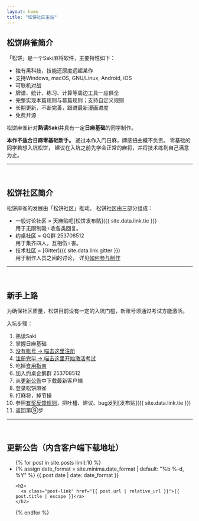 ```yaml
---
layout: home
title: "松饼社区主站"
---
```


## 松饼麻雀简介

「松饼」是一个Saki麻将软件，主要特性如下：

- 独有黑科技，技能还原度远超某作
- 支持Windows, macOS, GNU/Linux, Android, iOS
- 可联机对战
- 牌谱、统计、练习、计算等周边工具一应俱全
- 完整实现本篇规则与慕篇规则；支持自定义规则
- 长期更新，不断完善，跟进最新漫画进度
- 免费开源

松饼麻雀针对**熟读Saki**并具有一定**日麻基础**的同学制作。

**本作不适合日麻零基础新手。**
通过本作入门日麻，牌感扭曲概不负责。
零基础的同学若想入坑松饼，
建议在入坑之前先学会正常的麻将，并将技术练到自己满意为止。

---
<br />

## 松饼社区简介

松饼麻雀的发展由「松饼社区」推动。
松饼社区由三部分组成：

- 一般讨论社区 = 天麻贴吧[松饼发布贴]({{ site.data.link.tie }})  
用于无限制吸♀收各类回复。
- 约桌社区 = QQ群 253708512  
用于集齐四人，互相伤♀害。
- 技术社区 = [Gitter]({{ site.data.link.gitter }})  
用于制作人员之间的讨论， 详见[如何参与制作](/contribute/)

---
<br />

## <a name="newbie"></a>新手上路

为确保社区质量，松饼目前设有一定的入坑门槛，新账号须通过考试方能激活。

入坑步骤：
1. 熟读Saki
2. 掌握日麻基础
3. [没有账号 -> 喵击这里注册](/signup/)
4. [注册完毕 -> 喵击这里开始激活考试](/exam/)
5. 吃掉[食用指南](/docs/)
6. 加入约桌企鹅群 253708512
7. 从[更新公告](#news)中下载最新客户端
8. 登录松饼麻雀
9. 打麻将，掉节操
10. 参照[有奖反馈规则](/feedback/)，把吐槽、建议、bug发到[发布贴]({{ site.data.link.tie }})
11. 返回第⑨步

---
<br />

## <a name="news" />更新公告（内含客户端下载地址）
<ul class="post-list">
{% for post in site.posts limit:10 %}
  <li>
	{% assign date_format = site.minima.date_format | default: "%b %-d, %Y" %}
	<span class="post-meta">{{ post.date | date: date_format }}</span>

	<h2>
	  <a class="post-link" href="{{ post.url | relative_url }}">{{ post.title | escape }}</a>
	</h2>
  </li>
{% endfor %}
</ul>


